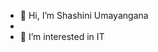 - 👋 Hi, I’m Shashini Umayangana
- 
- 👀 I’m interested in IT
<!--- 🌱 I’m currently learning ...
- 💞️ I’m looking to collaborate on ...
- 📫 How to reach me ...
--->

<!---
Damy123/Damy123 is a ✨ special ✨ repository because its `README.md` (this file) appears on your GitHub profile.
You can click the Preview link to take a look at your changes.
--->
